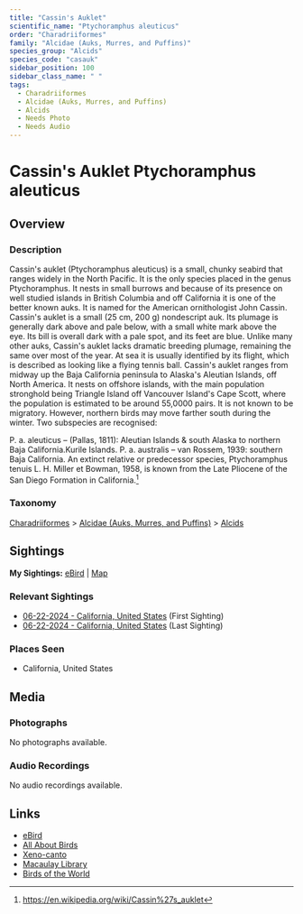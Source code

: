 ```yaml
---
title: "Cassin's Auklet"
scientific_name: "Ptychoramphus aleuticus"
order: "Charadriiformes"
family: "Alcidae (Auks, Murres, and Puffins)"
species_group: "Alcids"
species_code: "casauk"
sidebar_position: 100
sidebar_class_name: " "
tags: 
  - Charadriiformes
  - Alcidae (Auks, Murres, and Puffins)
  - Alcids
  - Needs Photo
  - Needs Audio
---
```


# Cassin's Auklet <span className='sci_name'>Ptychoramphus aleuticus</span>

## Overview

### Description
Cassin's auklet (Ptychoramphus aleuticus) is a small, chunky seabird that ranges widely in the North Pacific. It is the only species placed in the genus Ptychoramphus. It nests in small burrows and because of its presence on well studied islands in British Columbia and off California it is one of the better known auks. It is named for the American ornithologist John Cassin.
Cassin's auklet is a small (25 cm, 200 g) nondescript auk. Its plumage is generally dark above and pale below, with a small white mark above the eye. Its bill is overall dark with a pale spot, and its feet are blue. Unlike many other auks, Cassin's auklet lacks dramatic breeding plumage, remaining the same over most of the year. At sea it is usually identified by its flight, which is described as looking like a flying tennis ball.
Cassin's auklet ranges from midway up the Baja California peninsula to Alaska's Aleutian Islands, off North America. It nests on offshore islands, with the main population stronghold being Triangle Island off Vancouver Island's Cape Scott, where the population is estimated to be around 55,0000 pairs. It is not known to be migratory. However, northern birds may move farther south during the winter.
Two subspecies are recognised:

P. a. aleuticus – (Pallas, 1811): Aleutian Islands & south Alaska to northern Baja California.Kurile Islands.
P. a. australis – van Rossem, 1939: southern Baja California.
An extinct relative or predecessor species, Ptychoramphus tenuis L. H. Miller et Bowman, 1958, is known from the Late Pliocene of the San Diego Formation in California.[^1]

[^1]: https://en.wikipedia.org/wiki/Cassin%27s_auklet

### Taxonomy
[Charadriiformes](/tags/charadriiformes) > [Alcidae (Auks, Murres, and Puffins)](/tags/alcidae-auks-murres-and-puffins) > [Alcids](/tags/alcids)


## Sightings

**My Sightings:** [eBird](https://ebird.org/lifelist?r=world&time=life&spp=casauk) | [Map](/map?species_code=casauk)

### Relevant Sightings

* [06-22-2024 - California, United States](https://ebird.org/checklist/S183306529) (First Sighting)
* [06-22-2024 - California, United States](https://ebird.org/checklist/S183306531) (Last Sighting)

### Places Seen

* California, United States



## Media
### Photographs
No photographs available.

### Audio Recordings
No audio recordings available.

## Links
* [eBird](https://ebird.org/species/casauk) 
* [All About Birds](https://www.allaboutbirds.org/guide/casauk) 
* [Xeno-canto](https://www.xeno-canto.org/species/ptychoramphus-aleuticus) 
* [Macaulay Library](https://search.macaulaylibrary.org/catalog?taxonCode=casauk&sort=rating_rank_desc)
* [Birds of the World](https://birdsoftheworld.org/bow/species/casauk)
